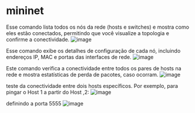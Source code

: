 # mininet
Esse comando lista todos os nós da rede (hosts e switches) e mostra como eles estão conectados, permitindo que você visualize a topologia e confirme a conectividade.
![image](https://github.com/user-attachments/assets/ff33f676-5bde-4eb5-913f-ecb2c278bbf5)

Esse comando exibe os detalhes de configuração de cada nó, incluindo endereços IP, MAC e portas das interfaces de rede.
![image](https://github.com/user-attachments/assets/8b62212d-47aa-4b5a-8462-1a5c20fc02ee)

Este comando verifica a conectividade entre todos os pares de hosts na rede e mostra estatísticas de perda de pacotes, caso ocorram.
![image](https://github.com/user-attachments/assets/5d04d9ad-fe74-4e42-bc5a-16a77532d3a0)

teste da conectividade entre dois hosts específicos. Por exemplo, para pingar o Host 1 a partir do Host ,2:
![image](https://github.com/user-attachments/assets/6a513ab5-0107-486e-a167-55ff788f29c1)

definindo a porta 5555
![image](https://github.com/user-attachments/assets/321fdf9e-b091-4a8b-8785-35958231d4f1)

